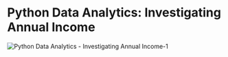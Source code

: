 # Python Data Analytics: Investigating Annual Income
![Python Data Analytics - Investigating Annual Income-1](https://github.com/abertpaat28/Python-Data-Analytics-Investigating-Annual-Income/assets/172190865/42c0f01f-2f4e-42d0-b4f8-aba4bbfce6ae)
